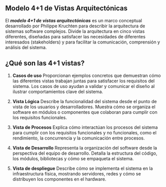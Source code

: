 
## Modelo 4+1 de Vistas Arquitectónicas

El ***modelo 4+1 de vistas arquitectónicas*** es un marco conceptual desarrollado por Philippe Kruchten para describir la arquitectura de sistemas software complejos. Divide la arquitectura en cinco vistas diferentes, diseñadas para satisfacer las necesidades de diferentes interesados (stakeholders) y para facilitar la comunicación, comprensión y análisis del sistema.

## ¿Qué son las 4+1 vistas?

1. **Casos de uso**
   Proporcionan ejemplos concretos que demuestran cómo las diferentes vistas trabajan juntas para satisfacer los requisitos del sistema. Los casos de uso ayudan a validar y comunicar el diseño al ilustrar comportamientos clave del sistema.

2. **Vista Lógica**
   Describe la funcionalidad del sistema desde el punto de vista de los usuarios y desarrolladores. Muestra cómo se organiza el software en módulos o componentes que colaboran para cumplir con los requisitos funcionales.

3. **Vista de Procesos**
   Explica cómo interactúan los procesos del sistema para cumplir con los requisitos funcionales y no funcionales, como el rendimiento, la concurrencia y la comunicación entre procesos.

4. **Vista de Desarrollo**
   Representa la organización del software desde la perspectiva del equipo de desarrollo. Detalla la estructura del código, los módulos, bibliotecas y cómo se empaqueta el sistema.

5. **Vista de despliegue**
   Describe cómo se implementa el sistema en la infraestructura física, mostrando servidores, redes y cómo se distribuyen los componentes en el hardware.
